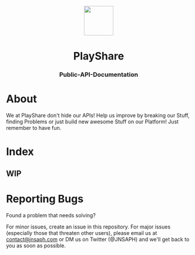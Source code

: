 <p align="center">
      <img src="https://avatars.githubusercontent.com/u/106635458?s=400&u=54b60f101bc43cacc05dcd6eb20d104c974fe330&v=4" width="80">
  <h1 align="center">
    PlayShare
  </h1>
</p>

<h3 align="center">
  Public-API-Documentation
</h3>

# About

We at PlayShare don't hide our APIs! Help us improve by breaking our Stuff, finding Problems or just build new awesome Stuff on our Platform! Just remember to have fun.

# Index
## WIP

# Reporting Bugs
Found a problem that needs solving?

For minor issues, create an issue in this repository. For major issues (especially those that threaten other users), please email us at contact@jnsaph.com or DM us on Twitter (@JNSAPH) and we'll get back to you as soon as possible.
